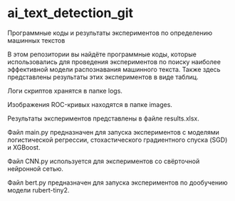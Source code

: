 # ai_text_detection_git
Программные коды и результаты экспериментов по определению машинных текстов

В этом репозитории вы найдёте программные коды, которые использовались для проведения экспериментов по поиску наиболее эффективной модели распознавания машинного текста. Также здесь представлены результаты этих экспериментов в виде таблиц.

Логи скриптов хранятся в папке logs.

Изображения ROC-кривых находятся в папке images.

Результаты экспериментов представлены в файле results.xlsx.

Файл main.py предназначен для запуска экспериментов с моделями логистической регрессии, стохастического градиентного спуска (SGD) и XGBoost.

Файл CNN.py используется для экспериментов со свёрточной нейронной сетью.

Файл bert.py предназначен для запуска экспериментов по дообучению модели rubert-tiny2.